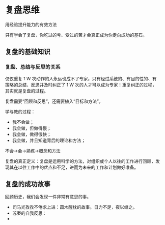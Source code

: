 # 复盘思维

用经验提升能力的有效方法

只有学会了复盘，你吃过的亏、受过的苦才会真正成为你走向成功的基石。


## 复盘的基础知识

### 复盘、总结与反思的关系

仅仅重复 1 W 次动作的人永远也成不了专家，只有经过系统的、有目的性的、有策略的总结、反思并及时纠正了 1 W 次的人才可以成为专家！重复纠正的过程，其实就是复盘的过程。

复盘需要“回顾和反思”，还需要植入“目标和方法”。

学与教的过程：

- 我不会做；
- 我会做，但做得慢；
- 我会做，做得很快；
- 我会做，并且知道背后的理论和方法；

不会->会->熟练->概念和方法

复盘的真正定义：复盘是运用科学的方法，对组织或个人以往的工作进行回顾，发现其在以往工作中的优点和不足，进而为未来的工作和计划做好准备。

## 复盘的成功故事

回顾历史，我们会发现一件非常有意思的事。

- 司马光孜孜不倦求上进：圆木醒枕的故事。日力不足，夜以继之。
- 苏秦的自我反思：
- 